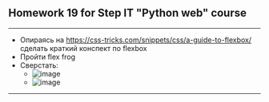 ## Homework 19 for Step IT "Python web" course
***
* Опираясь на https://css-tricks.com/snippets/css/a-guide-to-flexbox/
сделать краткий конспект по flexbox
* Пройти flex frog
* Cверстать: 
  * ![image](https://i.ibb.co/BTfpjbC/template-1.jpg "Макет_1")
  * ![image](https://i.ibb.co/pw0Ys7n/template-2.jpg"  "Макет_2")
***
